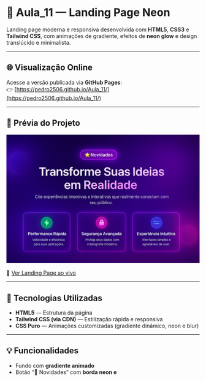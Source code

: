 # 🌌 Aula_11 — Landing Page Neon

Landing page moderna e responsiva desenvolvida com **HTML5**, **CSS3** e **Tailwind CSS**, com animações de gradiente, efeitos de **neon glow** e design translúcido e minimalista.

---

## 🌐 Visualização Online
Acesse a versão publicada via **GitHub Pages**:  
👉 [https://pedro2506.github.io/Aula_11/](https://pedro2506.github.io/Aula_11/)

---

## 📸 Prévia do Projeto

![Prévia da Landing Page](./screenshot.png)

🔗 [Ver Landing Page ao vivo](https://pedro2506.github.io/Aula_11/)




---

## 🧠 Tecnologias Utilizadas
- **HTML5** — Estrutura da página  
- **Tailwind CSS (via CDN)** — Estilização rápida e responsiva  
- **CSS Puro** — Animações customizadas (gradiente dinâmico, neon e blur)

---

## 💡 Funcionalidades
- Fundo com **gradiente animado**  
- Botão “🌟 Novidades” com **borda neon e**

